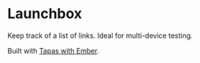 # Launchbox

Keep track of a list of links. Ideal for multi-device testing.

Built with [Tapas with Ember](https://github.com/mutewinter/tapas-with-ember).
